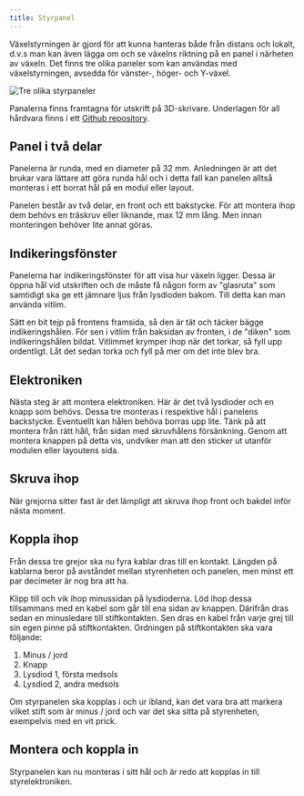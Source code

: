 ```yaml
---
title: Styrpanel
---
```


Växelstyrningen är gjord för att kunna hanteras både från distans och lokalt, d.v.s man kan även lägga om och se växelns riktning på en panel i närheten av växeln. Det finns tre olika paneler som kan användas med växelstyrningen, avsedda för vänster-, höger- och Y-växel.

![Tre olika styrpaneler](../../img/trn-2turnout-panels.svg)

Panalerna finns framtagna för utskrift på 3D-skrivare.
Underlagen för all hårdvara finns i ett [Github repository](https://github.com/modelrailcontrol/MRC-3dprint).


## Panel i två delar
Panelerna är runda, med en diameter på 32 mm. Anledningen är att det brukar vara lättare att göra runda hål och i detta fall kan panelen alltså monteras i ett borrat hål på en modul eller layout. 

Panelen består av två delar, en front och ett bakstycke. För att montera ihop dem behövs en träskruv eller liknande, max 12 mm lång. Men innan monteringen behöver lite annat göras.

## Indikeringsfönster
Panelerna har indikeringsfönster för att visa hur växeln ligger. Dessa är öppna hål vid utskriften och de måste få någon form av "glasruta" som samtidigt ska ge ett jämnare ljus från lysdioden bakom. Till detta kan man använda vitlim.

Sätt en bit tejp på frontens framsida, så den är tät och täcker bägge indikeringshålen. För sen i vitlim från baksidan av fronten, i de "diken" som indikeringshålen bildat. Vitlimmet krymper ihop när det torkar, så fyll upp ordentligt. Låt det sedan torka och fyll på mer om det inte blev bra.

## Elektroniken
Nästa steg är att montera elektroniken. Här är det två lysdioder och en knapp som behövs. Dessa tre monteras i respektive hål i panelens backstycke. Eventuellt kan hålen behöva borras upp lite. Tänk på att montera från rätt håll, från sidan med skruvhålens försänkning. Genom att montera knappen på detta vis, undviker man att den sticker ut utanför modulen eller layoutens sida.


## Skruva ihop
När grejorna sitter fast är det lämpligt att skruva ihop front och bakdel inför nästa moment.

## Koppla ihop
Från dessa tre grejor ska nu fyra kablar dras till en kontakt. Längden på kablarna beror på avståndet mellan styrenheten och panelen, men minst ett par decimeter är nog bra att ha.

Klipp till och vik ihop minussidan på lysdioderna. Löd ihop dessa tillsammans med en kabel som går till ena sidan av knappen. Därifrån dras sedan en minusledare till stiftkontakten. Sen dras en kabel från varje grej till sin egen pinne på stiftkontakten. Ordningen på stiftkontakten ska vara följande:
 1. Minus / jord
 2. Knapp
 3. Lysdiod 1, första medsols
 4. Lysdiod 2, andra medsols

Om styrpanelen ska kopplas i och ur ibland, kan det vara bra att markera vilket stift som är minus / jord och var det ska sitta på styrenheten, exempelvis med en vit prick.

## Montera och koppla in
Styrpanelen kan nu monteras i sitt hål och är redo att kopplas in till styrelektroniken.